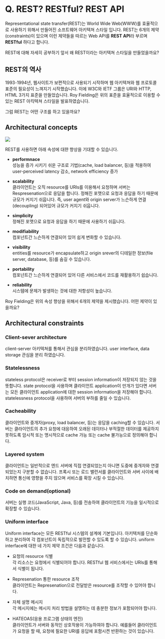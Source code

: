 # Q. REST? RESTful? REST API

Representational state transfer(REST)는 World Wide Web(WWW)를 효율적으로 사용하기 위해서 만들어진 소프트웨어 아키텍쳐 스타일 입니다. REST는 6개의 제약(constraints)이 있으며 이런 제약들을 따르는 Web API를 **REST API**라 부르며 **RESTful** 하다고 합니다.

REST에 대해 자세히 공부하기 앞서 왜 REST이라는 아키텍쳐 스타일을 만들었을까요?

## REST의 역사
1993-1994년, 웹사이트가 보편적으로 사용되기 시작하며 웹 아키텍쳐와 웹 프로토콜 표준의 필요성이 느껴지기 시작했습니다. 이에 W3C와 IETF 그룹은 URI와 HTTP, HTML 3가지 표준을 만들었습니다. Roy Fielding은 위의 표준을 효율적으로 이용할 수 있는 REST 아킥텍쳐 스타일을 발표하였습니다. 

그럼 REST는 어떤 구조를 하고 있을까요?

## Architectural concepts

![](https://images.velog.io/images/whow1101/post/4d68f191-deb1-43f5-be95-e596475b67ce/REST_information_model.png)

REST를 사용하면 아래 속성에 대햔 향상을 기대할 수 있습니다.

- **performnace**  
성능을 증가 시키기 쉬운 구조로 기법(cache, load balancer, 등)을 적용하여 user-perceived latency 감소, network efficiency 증가

- **scalability**  
클라이언트는 오직 resource를 URIs를 이용해서 요청하며 서버는 Respresenation으로 응답을 합니다. 정해진 포맷으로 요청과 응답을 하기 때문에 규모가 커지기 쉬웁니다. 즉, user agent와 origin server가 느슨하게 연결(decoupling) 되어있어 규모가 커지기 쉬웁니다. 

- **simplicity**  
정해진 포맷으로 요청과 응답을 하기 때문에 사용하기 쉬웁니다.

- **modifiability**  
컴포넌트간 느슨하게 연결되어 있어 쉽게 변화할 수 있습니다.

- **visibility**  
entities를 resource가 encapsulate하고 origin srever의 디테일한 정보(file server, database, 등)를 숨길 수 있습니다.

- **portability**  
컴포넌트간 느슨하게 연결되어 있어 다른 서비스에서 코드를 재활용하기 쉽습니다.

- **reliability**  
시스템에 문제가 발생하는 것에 대한 저항성이 높습니다.

Roy Fielding은 위의 속성 향상을 위해서 6개의 제약을 제시했습니다. 어떤 제약이 있을까요?

## Architectural constraints

### Client-sever architecture
client-server 아키텍쳐를 통해서 관심을 분리하였습니다. user interface, data storage 관심을 분리 하였습니다. 

### Statelessness
stateless protocol은 receiver로 부터 session information이 저장되지 않는 것을 뜻합니다. state protocol을 사용하며 클라이언트 application이 만개가 있다면 서버는 모든 클라이언트 application에 대한 session information을 저장해야 합니다. statelessness protocol을 사용하여 서버의 부하를 줄일 수 있습니다.

### Cacheability
클라이언트와 중개자(proxy, load balancer, 등)는 응답을 caching할 수 있습니다. 서버는 클라이언트의 추가 요청에 대응하여 오래된 데이터나 부적절한 데이터를 제공하지 못하도록 암시적 또는 명시적으로 cache 가능 또는 cache 불가능으로 정의해야 합니다.

### Layered system
클라이언트는 일반적으로 엔드 서버에 직접 연결되었는지 아니면 도중에 중개자와 연결되었는지 구분할 수 없습니다. 프록시 또는 로드 밸런서를 클라이언트와 서버 사이에 배치하면 통신에 영향을 주지 않으며 서비스를 확장 시킬 수 있습니다.

### Code on demand(optional)
서버는 실행 코드(JavaScript, Java, 등)를 전송하여 클라이언트의 기능을 일시적으로 확장할 수 있습니다.

### Uniform interface
Uniform interface는 모든 RESTful 시스템의 설계에 기본입니다. 아키텍처를 단순화하고 분리하여 각 컴포넌트이 독립적으로 발전할 수 있도록 할 수 있습니다. uniform interface에 대한 네 가지 제약 조건은 다음과 같습니다.

- 요청의 resource 식별  
각 리소스는 요청에서 식별되어야 합니다. RESTful 웹 서비스에서는 URIs를 통해서 식별이 됩니다.

- Represenation 통한 resource 조작  
클라이언트는 Represenation으로 전달받은 resource를 조작할 수 있어야 합니다.

- 자체 설명 메시지  
각 메시지에는 메시지 처리 방법을 설명하는 데 충분한 정보가 포함되어야 합니다.

- HATEOAS(응용 프로그램 상태의 엔진)  
클라이언트가 서버와 동적인 상호작용이 가능하여야 합니다. 예를들어 클라이언트가 요청을 할 때, 요청에 필요한 URI를 응답에 포함시켠 반환하는 것이 있습니다.